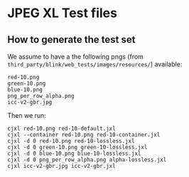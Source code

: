 # JPEG XL Test files

## How to generate the test set

We assume to have a the following pngs (from `third_party/blink/web_tests/images/resources/`) available:
```
red-10.png
green-10.png
blue-10.png
png_per_row_alpha.png
icc-v2-gbr.jpg
```
Then we run:
```
cjxl red-10.png red-10-default.jxl
cjxl --container red-10.png red-10-container.jxl
cjxl -d 0 red-10.png red-10-lossless.jxl
cjxl -d 0 green-10.png green-10-lossless.jxl
cjxl -d 0 blue-10.png blue-10-lossless.jxl
cjxl -d 0 png_per_row_alpha.png alpha-lossless.jxl
cjxl icc-v2-gbr.jpg icc-v2-gbr.jxl
```
